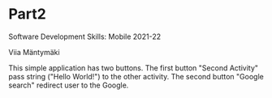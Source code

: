 # Part2

Software Development Skills: Mobile 2021-22

Viia Mäntymäki

This simple application has two buttons. The first button "Second Activity" pass string ("Hello World!") to the other activity. The second button "Google search" redirect user to the Google.
